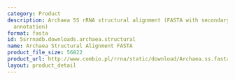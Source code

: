 ```yaml
---
category: Product
description: Archaea 5S rRNA structural alignment (FASTA with secondary structure
  annotation)
format: fasta
id: 5srrnadb.downloads.archaea.structural
name: Archaea Structural Alignment FASTA
product_file_size: 56822
product_url: http://www.combio.pl/rrna/static/download/Archaea.ss.fasta
layout: product_detail
---
```

